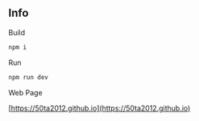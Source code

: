 ## Info

Build

```bash
npm i
```

Run

```bash
npm run dev
```

Web Page

[https://50ta2012.github.io](https://50ta2012.github.io)
